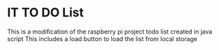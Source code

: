 # IT TO DO List
This is a modification of the raspberry pi project todo list created in java script
This includes a load button to load the list from local storage
